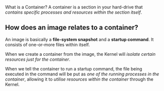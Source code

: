 What is a Container?
A container is a section in your hard-drive that _contains specific processes and resources within the section itself_.

## How does an image relates to a container?
An image is basically a **file-system snapshot** and a **startup command**. It consists of one-or-more files within itself.

When we create a container from the image, the Kernel will _isolate certain resources just for the container_.

When we tell the container to run a startup command, the file being executed in the command will be put as _one of the running processes in the container_, allowing it to _utilise resources within the container_ through the Kernel.
